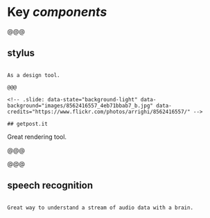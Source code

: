 <!-- .slide: data-state="contrasted" -->

# Key *components*

@@@

<!-- .slide: data-state="background-light" data-background="images/11170075406_f44a272733_b.jpg" data-credits="https://www.flickr.com/photos/103050471@N02/11170075406/" -->

## stylus

~~~~

As a design tool.

@@@

<!-- .slide: data-state="background-light" data-background="images/8562416557_4eb71bbab7_b.jpg" data-credits="https://www.flickr.com/photos/arrighi/8562416557/" -->

## getpost.it

~~~~

Great rendering tool.

@@@

<!-- .slide: data-background="images/speech.jpg" -->

@@@

<!-- .slide: data-state="background-light" data-background="images/speech.jpg" -->

## speech recognition

~~~~

Great way to understand a stream of audio data with a brain.
